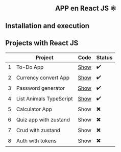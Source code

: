 <div align="center">
    <h2>APP en React JS ⚛️</h2>
</div>

## Installation and execution


## Projects with React JS

|  | Project | Code | Status |
| --- | --- | --- | --- |
| 1 | To-Do App | [Show](projects/01-to-do/)  | ✔️ |
| 2 | Currency convert App | [Show](projects/02-currency-convert) | ✔️ |
| 3 | Password generator | [Show](projects/03-password-generator) | ✔️ |
| 4 | List Animals TypeScript | [Show](projects/04-list-animals) | ✔️ |
| 5 | Calculator App | Show | ✖️ |
| 6 | Quiz app with zustand | Show | ✖️ |
| 7 | Crud with zustand | Show | ✖️ |
| 8 | Auth with tokens | Show | ✖️ |
